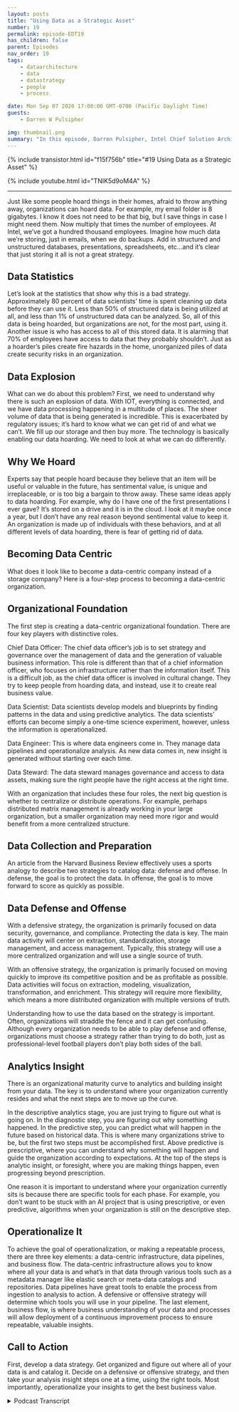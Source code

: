 ```yaml
---
layout: posts
title: "Using Data as a Strategic Asset"
number: 19
permalink: episode-EDT19
has_children: false
parent: Episodes
nav_order: 19
tags:
    - dataarchitecture
    - data
    - datastrategy
    - people
    - process

date: Mon Sep 07 2020 17:00:00 GMT-0700 (Pacific Daylight Time)
guests:
    - Darren W Pulsipher

img: thumbnail.png
summary: "In this episode, Darren Pulsipher, Intel Chief Solution Architect, Public Sector, explores how organizations can move from simply hoarding data to using it as a strategic asset."
---
```


{% include transistor.html id="f15f756b" title="#19 Using Data as a Strategic Asset" %}

{% include youtube.html id="TNIK5d9oM4A" %}

---

Just like some people hoard things in their homes, afraid to throw anything away, organizations can hoard data. For example, my email folder is 8 gigabytes. I know it
does not need to be that big, but I save things in case I might need them. Now multiply that times the number of employees. At Intel, we’ve got a hundred thousand employees. Imagine how much data we’re storing, just in emails, when we do backups. Add in structured and unstructured databases, presentations, spreadsheets, etc…and it’s clear that just storing it all is not a great strategy.

## Data Statistics

Let’s look at the statistics that show why this is a bad strategy. Approximately 80 percent of data scientists’ time is spent cleaning up data before they can use it. Less than 50% of structured data is being utilized at all, and less than 1% of unstructured data can be analyzed. So, all of this data is being hoarded, but organizations are not, for the most part, using it. Another issue is who has access to all of this stored data. It is alarming that 70% of employees have access to data that they probably shouldn’t. Just as a hoarder’s piles create fire hazards in the home, unorganized piles of data create security risks in an organization.

## Data Explosion

What can we do about this problem? First, we need to understand why there is such an explosion of data. With IOT, everything is connected, and we have data processing happening in a multitude of places. The sheer volume of data that is being generated is incredible. This is exacerbated by regulatory issues; it’s hard to know what we can get rid of and what we can’t. We fill up our storage and then buy more. The technology is basically enabling our data hoarding. We need to look at what we can do differently.

## Why We Hoard

Experts say that people hoard because they believe that an item will be useful or valuable in the future, has sentimental value, is unique and irreplaceable, or is too big a bargain to throw away. These same ideas apply to data hoarding. For example, why do I have one of the first presentations I ever gave? It’s stored on a drive and it is in the cloud. I look at it maybe once a year, but I don’t have any real reason beyond sentimental value to keep it. An organization is made up of individuals with these behaviors, and at all different levels of data hoarding, there is fear of getting rid of data.

## Becoming Data Centric

What does it look like to become a data-centric company instead of a storage company? Here is a four-step process to becoming a data-centric organization.

## Organizational Foundation

The first step is creating a data-centric organizational foundation. There are four key players with distinctive roles.

Chief Data Officer: The chief data officer’s job is to set strategy and governance over the management of data and the generation of valuable business information. This role is different than that of a chief information officer, who focuses on infrastructure rather than the information itself. This is a difficult job, as the chief data officer is involved in cultural change. They try to keep people from hoarding data, and instead, use it to create real business value.

Data Scientist: Data scientists develop models and blueprints by finding patterns in the data and using predictive analytics. The data scientists’ efforts can become simply a one-time science experiment, however, unless the information is operationalized.

Data Engineer: This is where data engineers come in. They manage data pipelines and operationalize analysis. As new data comes in, new insight is generated without starting over each time.

Data Steward: The data steward manages governance and access to data assets, making sure the right people have the right access at the right time.

With an organization that includes these four roles, the next big question is whether to centralize or distribute operations.  For example, perhaps distributed matrix management is already working in your large organization, but a smaller organization may need more rigor and would benefit from a more centralized structure.

## Data Collection and Preparation

An article from the Harvard Business Review effectively uses a sports analogy to describe two strategies to catalog data: defense and offense. In defense, the goal is to protect the data. In offense, the goal is to move forward to score as quickly as possible.

## Data Defense and Offense

With a defensive strategy, the organization is primarily focused on data security, governance, and compliance. Protecting the data is key. The main data activity will center on extraction, standardization, storage management, and access management. Typically, this strategy will use a more centralized organization and will use a single source of truth.

With an offensive strategy, the organization is primarily focused on moving quickly to improve its competitive position and be as profitable as possible. Data activities will focus on extraction, modeling, visualization, transformation, and enrichment.
This strategy will require more flexibility, which means a more distributed organization with multiple versions of truth.

Understanding how to use the data based on the strategy is important. Often, organizations will straddle the fence and it can get confusing. Although every organization needs to be able to play defense and offense, organizations must choose a strategy rather than trying to do both, just as professional-level football players don’t play both sides of the ball.

## Analytics Insight

There is an organizational maturity curve to analytics and building insight from your data. The key is to understand where your organization currently resides and what the next steps are to move up the curve.

In the descriptive analytics stage, you are just trying to figure out what is going on. In the diagnostic step, you are figuring out why something happened. In the predictive step, you can predict what will happen in the future based on historical data. This is where many organizations strive to be, but the first two steps must be accomplished first. Above predictive is prescriptive, where you can understand why something will happen and guide the organization according to expectations. At the top of the steps is analytic insight, or foresight, where you are making things happen, even progressing beyond prescription.

One reason it is important to understand where your organization currently sits is because there are specific tools for each phase. For example, you don’t want to be stuck with an AI project that is using prescriptive, or even predictive, algorithms when your organization is still on the descriptive step.

## Operationalize It

To achieve the goal of operationalization, or making a repeatable process, there are three key elements: a data-centric infrastructure, data pipelines, and business flow.
The data-centric infrastructure allows you to know where all your data is and what’s in that data through various tools such as a metadata manager like elastic search or meta-data catalogs and repositories. Data pipelines have great tools to enable the process from ingestion to analysis to action. A defensive or offensive strategy will determine which tools you will use in your pipeline. The last element, business flow, is where business understanding of your data and processes will allow deployment of a continuous improvement process to ensure repeatable, valuable insights.

## Call to Action

First, develop a data strategy. Get organized and figure out where all of your data is and catalog it. Decide on a defensive or offensive strategy, and then take your analysis insight steps one at a time, using the right tools. Most importantly, operationalize your insights to get the best business value.



<details>
<summary> Podcast Transcript </summary>

<p></p>

</details>
